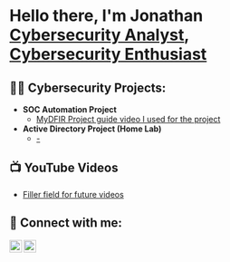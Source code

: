 <h1>Hello there, I'm Jonathan <br/><a href="https://github.com/Relguntan">Cybersecurity Analyst</a>, <a href="https://www.linkedin.com/in/jonathan-xiong/">Cybersecurity Enthusiast</a> </h1>

<h2>👨‍💻 Cybersecurity Projects:</h2>

- <b>SOC Automation Project</b>
  - [MyDFIR Project guide video I used for the project](https://www.youtube.com/watch?v=Lb_ukgtYK_U&list=PLG6KGSNK4PuBWmX9NykU0wnWamjxdKhDJ&index=5)
- <b>Active Directory Project (Home Lab) </b>
  - [ - ](https://www.youtube.com/watch?v=5OessbOgyEo&list=PLG6KGSNK4PuBWmX9NykU0wnWamjxdKhDJ&index=13)

<h2>📺 YouTube Videos</h2>

- [Filler field for future videos](https://www.youtube.com/watch?v=xvFZjo5PgG0)

<h2> 🤳 Connect with me:</h2>

[<img align="left" alt="JoshMadakor | LinkedIn" width="22px" src="https://cdn.jsdelivr.net/npm/simple-icons@v3/icons/linkedin.svg" />][linkedin]
[<img align="left" alt="JoshMadakor | Instagram" width="22px" src="https://cdn.jsdelivr.net/npm/simple-icons@v3/icons/instagram.svg" />][instagram]

[instagram]: https://www.instagram.com/jonathan.r.xiong
[linkedin]: https://www.linkedin.com/in/jonathan-xiong/

<!--
**joshmadakor1/joshmadakor1** is a ✨ _special_ ✨ repository because its `README.md` (this file) appears on your GitHub profile.

Here are some ideas to get you started:

- 🔭 I’m currently working on ...
- 🌱 I’m currently learning ...
- 👯 I’m looking to collaborate on ...
- 🤔 I’m looking for help with ...
- 💬 Ask me about ...
- 📫 How to reach me: ...
- 😄 Pronouns: ...
- ⚡ Fun fact: ...
-->

